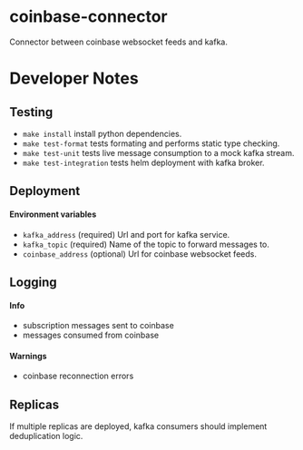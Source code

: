 # coinbase-connector
Connector between coinbase websocket feeds and kafka.


# Developer Notes

## Testing

- `make install` install python dependencies.
- `make test-format` tests formating and performs static type checking.
- `make test-unit` tests live message consumption to a mock kafka stream.
- `make test-integration` tests helm deployment with kafka broker.

## Deployment

#### Environment variables

- `kafka_address` (required) Url and port for kafka service.
- `kafka_topic` (required) Name of the topic to forward messages to.
- `coinbase_address` (optional) Url for coinbase websocket feeds.

## Logging

#### Info
- subscription messages sent to coinbase
- messages consumed from coinbase

#### Warnings
- coinbase reconnection errors

## Replicas

If multiple replicas are deployed, kafka consumers should implement deduplication logic.